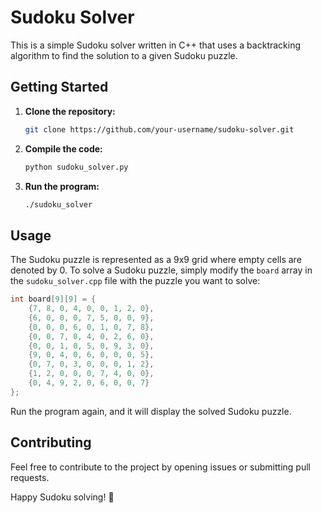 # Sudoku Solver

This is a simple Sudoku solver written in C++ that uses a backtracking algorithm to find the solution to a given Sudoku puzzle.

## Getting Started

1. **Clone the repository:**

    ```bash
    git clone https://github.com/your-username/sudoku-solver.git
    ```

2. **Compile the code:**

    ```bash
    python sudoku_solver.py
    ```

3. **Run the program:**

    ```bash
    ./sudoku_solver
    ```

## Usage

The Sudoku puzzle is represented as a 9x9 grid where empty cells are denoted by 0. To solve a Sudoku puzzle, simply modify the `board` array in the `sudoku_solver.cpp` file with the puzzle you want to solve:

```cpp
int board[9][9] = {
    {7, 8, 0, 4, 0, 0, 1, 2, 0},
    {6, 0, 0, 0, 7, 5, 0, 0, 9},
    {0, 0, 0, 6, 0, 1, 0, 7, 8},
    {0, 0, 7, 0, 4, 0, 2, 6, 0},
    {0, 0, 1, 0, 5, 0, 9, 3, 0},
    {9, 0, 4, 0, 6, 0, 0, 0, 5},
    {0, 7, 0, 3, 0, 0, 0, 1, 2},
    {1, 2, 0, 0, 0, 7, 4, 0, 0},
    {0, 4, 9, 2, 0, 6, 0, 0, 7}
};
```

Run the program again, and it will display the solved Sudoku puzzle.

## Contributing

Feel free to contribute to the project by opening issues or submitting pull requests.

Happy Sudoku solving! 🧩
